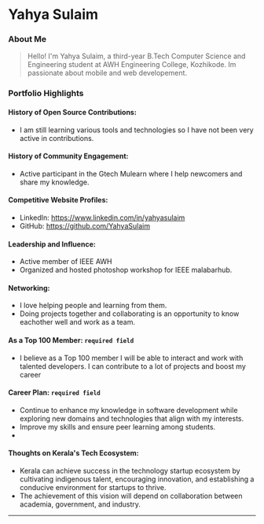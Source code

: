 # Yahya Sulaim

### About Me

> Hello! I'm Yahya Sulaim, a third-year B.Tech Computer Science and Engineering student at AWH Engineering College, Kozhikode. Im passionate about mobile and web developement.


### Portfolio Highlights

#### History of Open Source Contributions:

- I am still learning various tools and technologies so I have not been very active in contributions.

#### History of Community Engagement:

- Active participant in the Gtech Mulearn where I help newcomers and share my knowledge.

#### Competitive Website Profiles:
- LinkedIn: https://www.linkedin.com/in/yahyasulaim
- GitHub: https://github.com/YahyaSulaim


#### Leadership and Influence: 

- Active member of IEEE AWH
- Organized and hosted photoshop workshop for IEEE malabarhub.

#### Networking:

- I love helping people and learning from them.
- Doing projects together and collaborating is an opportunity to know eachother well and work as a team.

#### As a Top 100 Member: `required field`

- I believe as a Top 100 member I will be able to interact and work with talented developers. I can contribute to a lot of projects and boost my career

#### Career Plan: `required field`

- Continue to enhance my knowledge in software development while exploring new domains and technologies that align with my interests.
- Improve my skills and ensure peer learning among students.
-

#### Thoughts on Kerala's Tech Ecosystem:

- Kerala can achieve success in the technology startup ecosystem by cultivating indigenous talent, encouraging innovation, and establishing a conducive environment for startups to thrive.
- The achievement of this vision will depend on collaboration between academia, government, and industry.

---

